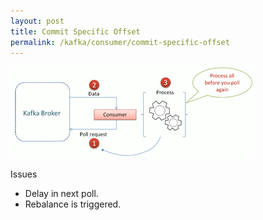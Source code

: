 ```yaml
---
layout: post
title: Commit Specific Offset
permalink: /kafka/consumer/commit-specific-offset
---
```


![](https://github.com/arpit04tripathi/files-cdn/raw/cdn/kafka/commit-specific-offset.png)

Issues
-	Delay in next poll.
-	Rebalance is triggered.
